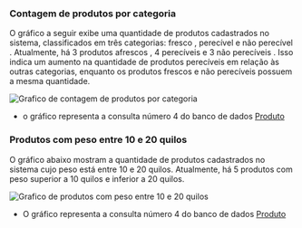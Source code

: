 ### Contagem de produtos por categoria 
O gráfico a seguir exibe uma quantidade de produtos cadastrados no sistema, classificados em três categorias: fresco , perecível e não perecível .
Atualmente, há 3 produtos afrescos , 4 perecíveis e 3 não perecíveis . Isso indica um aumento na quantidade de produtos perecíveis em relação às outras categorias, enquanto os produtos frescos e não perecíveis possuem a mesma quantidade.

![Grafico de contagem de produtos por categoria](../../../assets/gráficos/produto-1.png)
* o gráfico representa a consulta número 4 do banco de dados [Produto](produto.sql)

### Produtos com peso entre 10 e 20 quilos
O gráfico abaixo mostram a quantidade de produtos cadastrados no sistema cujo peso está entre 10 e 20 quilos.
Atualmente, há 5 produtos com peso superior a 10 quilos e inferior a 20 quilos.

![Grafico de produtos com peso entre 10 e 20 quilos ](../../../assets/gráficos/produto-2.png)
* O gráfico representa a consulta número 4 do banco de dados [Produto](produto.sql)
